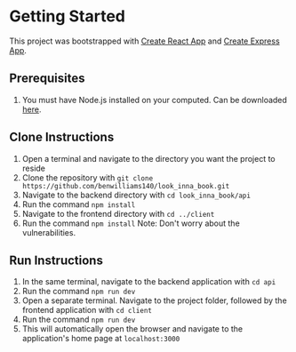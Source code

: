 # Getting Started

This project was bootstrapped with [Create React App](https://github.com/facebook/create-react-app) and [Create Express App](https://www.npmjs.com/package/create-nodejs-express-app).

## Prerequisites
1. You must have Node.js installed on your computed. Can be downloaded [here](https://nodejs.org/en/download/).

## Clone Instructions
1. Open a terminal and navigate to the directory you want the project to reside
2. Clone the repository with `git clone https://github.com/benwilliams140/look_inna_book.git`
3. Navigate to the backend directory with `cd look_inna_book/api`
4. Run the command `npm install`
5. Navigate to the frontend directory with `cd ../client`
6. Run the command `npm install`
Note: Don't worry about the vulnerabilities.

## Run Instructions
1. In the same terminal, navigate to the backend application with `cd api`
2. Run the command `npm run dev`
3. Open a separate terminal. Navigate to the project folder, followed by the frontend application with `cd client`
4. Run the command `npm run dev`
5. This will automatically open the browser and navigate to the application's home page at `localhost:3000`